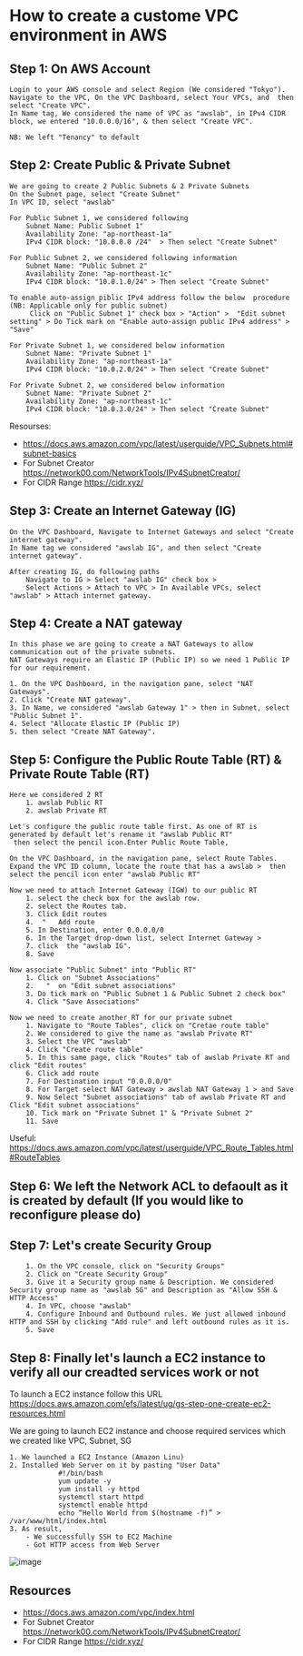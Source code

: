 # How to create a custome VPC environment in AWS

## Step 1: On AWS Account
    
    Login to your AWS console and select Region (We considered "Tokyo").
	Navigate to the VPC, On the VPC Dashboard, select Your VPCs, and  then select "Create VPC".
	In Name tag, We considered the name of VPC as "awslab", in IPv4 CIDR block, we entered "10.0.0.0/16", & then select "Create VPC".

    NB: We left "Tenancy" to default

## Step 2: Create Public & Private Subnet
    We are going to create 2 Public Subnets & 2 Private Subnets
    On the Subnet page, select "Create Subnet"
    In VPC ID, select "awslab"

    For Public Subnet 1, we considered following 
        Subnet Name: Public Subnet 1"
        Availability Zone: "ap-northeast-1a"
        IPv4 CIDR block: "10.0.0.0 /24"  > Then select "Create Subnet"

    For Public Subnet 2, we considered following information
        Subnet Name: "Public Subnet 2"
        Availability Zone: "ap-northeast-1c"
        IPv4 CIDR block: "10.0.1.0/24" > Then select "Create Subnet"
        
    To enable auto-assign piblic IPv4 address follow the below  procedure (NB: Applicable only for public subnet)
         Click on "Public Subnet 1" check box > "Action" >  "Edit subnet setting" > Do Tick mark on "Enable auto-assign public IPv4 address" > "Save"

    For Private Subnet 1, we considered below information
        Subnet Name: "Private Subnet 1"
        Availability Zone: "ap-northeast-1a"
        IPv4 CIDR block: "10.0.2.0/24" > Then select "Create Subnet"

    For Private Subnet 2, we considered below information
        Subnet Name: "Private Subnet 2"
        Availability Zone: "ap-northeast-1c"
        IPv4 CIDR block: "10.0.3.0/24" > Then select "Create Subnet"

Resourses:
- https://docs.aws.amazon.com/vpc/latest/userguide/VPC_Subnets.html#subnet-basics
- For Subnet Creator https://network00.com/NetworkTools/IPv4SubnetCreator/
- For CIDR Range https://cidr.xyz/

## Step 3: Create an Internet Gateway (IG)

    On the VPC Dashboard, Navigate to Internet Gateways and select "Create internet gateway".
	In Name tag we considered "awslab IG", and then select "Create internet gateway".

	After creating IG, do following paths
        Navigate to IG > Select "awslab IG" check box >
        Select Actions > Attach to VPC > In Available VPCs, select "awslab" > Attach internet gateway.
## Step 4: Create a NAT gateway

    In this phase we are going to create a NAT Gateways to allow communication out of the private subnets.
    NAT Gateways require an Elastic IP (Public IP) so we need 1 Public IP for our requirement.

    1. On the VPC Dashboard, in the navigation pane, select "NAT Gateways".
    2. Click "Create NAT gateway".
    3. In Name, we considered "awslab Gateway 1" > then in Subnet, select "Public Subnet 1".
    4. Select "Allocate Elastic IP (Public IP)
    5. then select "Create NAT Gateway".

## Step 5: Configure the Public Route Table (RT) & Private Route Table (RT)

    Here we considered 2 RT 
        1. awslab Public RT
        2. awslab Private RT

    Let's configure the public route table first. As one of RT is generated by default let's rename it "awslab Public RT"
     then select the pencil icon.Enter Public Route Table,

    On the VPC Dashboard, in the navigation pane, select Route Tables.
    Expand the VPC ID column, locate the route that has a awslab >  then select the pencil icon enter "awslab Public RT"

    Now we need to attach Internet Gateway (IGW) to our public RT
        1. select the check box for the awslab row.
        2. select the Routes tab.
        3. Click Edit routes 
        4.  "   Add route
        5. In Destination, enter 0.0.0.0/0
        6. In the Target drop-down list, select Internet Gateway > 
        7. click  the "awslab IG".
        8. Save

	Now associate "Public Subnet" into "Public RT"
	    1. Click on "Subnet Associations"
	    2.   "	on "Edit subnet associations"
	    3. Do tick mark on "Public Subnet 1 & Public Subnet 2 check box"
	    4. Click "Save Associations"

    Now we need to create another RT for our private subnet
        1. Navigate to "Route Tables", click on "Cretae route table"
        2. We considered to give the name as "awslab Private RT"
        3. Select the VPC "awslab"
        4. Click "Create route table"
        5. In this same page, click "Routes" tab of awslab Private RT and click "Edit routes"
        6. Click add route
        7. For Destination input "0.0.0.0/0"
        8. For Target select NAT Gateway > awslab NAT Gateway 1 > and Save
        9. Now Select "Subnet associations" tab of awslab Private RT and Click "Edit subnet associations" 
        10. Tick mark on "Private Subnet 1" & "Private Subnet 2"
        11. Save
Useful:
https://docs.aws.amazon.com/vpc/latest/userguide/VPC_Route_Tables.html#RouteTables


## Step 6: We left the Network ACL to defaoult as it is created by default  (If you would like to reconfigure please do)

## Step 7: Let's create Security Group

        1. On the VPC console, click on "Security Groups"
        2. Click on "Create Security Group"
        3. Give it a Security group name & Description. We considered Security group name as "awslab SG" and Description as "Allow SSH & HTTP Access"
        4. In VPC, choose "awslab"
        4. Configure Inbound and Outbound rules. We just allowed inbound HTTP and SSH by clicking "Add rule" and left outbound rules as it is.
        5. Save

## Step 8: Finally let's launch a EC2 instance to verify all our creadted services work or not
    
   To launch a EC2 instance follow this URL https://docs.aws.amazon.com/efs/latest/ug/gs-step-one-create-ec2-resources.html
   
   We are going to launch EC2 instance and choose required services which we created like VPC, Subnet, SG 

    1. We launched a EC2 Instance (Amazon Linu)
    2. Installed Web Server on it by pasting "User Data"
                #!/bin/bash
                yum update -y
                yum install -y httpd
                systemctl start httpd
                systemctl enable httpd
                echo “Hello World from $(hostname -f)” > /var/www/html/index.html
    3. As result, 
        - We successfully SSH to EC2 Machine
        - Got HTTP access from Web Server
![image](https://user-images.githubusercontent.com/51170124/149872146-f3d3acb9-41d9-4d80-99c0-8f6d8822be65.png)



## Resources
- https://docs.aws.amazon.com/vpc/index.html
- For Subnet Creator https://network00.com/NetworkTools/IPv4SubnetCreator/
- For CIDR Range https://cidr.xyz/
